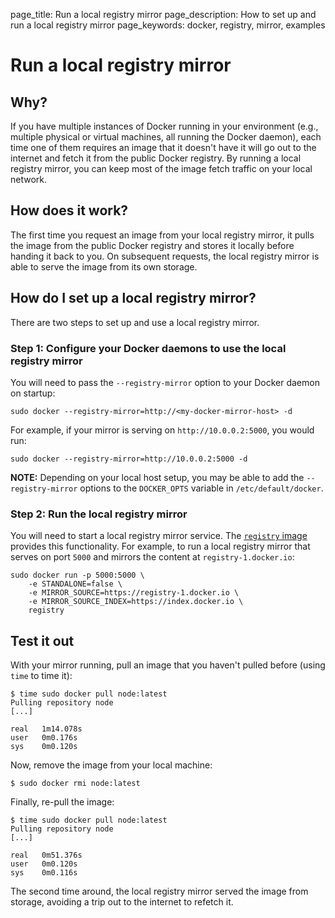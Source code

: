 page_title: Run a local registry mirror
page_description: How to set up and run a local registry mirror
page_keywords: docker, registry, mirror, examples

# Run a local registry mirror

## Why?

If you have multiple instances of Docker running in your environment
(e.g., multiple physical or virtual machines, all running the Docker
daemon), each time one of them requires an image that it doesn't have
it will go out to the internet and fetch it from the public Docker
registry. By running a local registry mirror, you can keep most of the
image fetch traffic on your local network.

## How does it work?

The first time you request an image from your local registry mirror,
it pulls the image from the public Docker registry and stores it locally
before handing it back to you. On subsequent requests, the local registry
mirror is able to serve the image from its own storage.

## How do I set up a local registry mirror?

There are two steps to set up and use a local registry mirror.

### Step 1: Configure your Docker daemons to use the local registry mirror

You will need to pass the `--registry-mirror` option to your Docker daemon on
startup:

    sudo docker --registry-mirror=http://<my-docker-mirror-host> -d

For example, if your mirror is serving on `http://10.0.0.2:5000`, you would run:

    sudo docker --registry-mirror=http://10.0.0.2:5000 -d

**NOTE:**
Depending on your local host setup, you may be able to add the
`--registry-mirror` options to the `DOCKER_OPTS` variable in
`/etc/default/docker`.

### Step 2: Run the local registry mirror

You will need to start a local registry mirror service. The
[`registry` image](https://registry.hub.docker.com/_/registry/) provides this
functionality. For example, to run a local registry mirror that serves on
port `5000` and mirrors the content at `registry-1.docker.io`:

    sudo docker run -p 5000:5000 \
        -e STANDALONE=false \
        -e MIRROR_SOURCE=https://registry-1.docker.io \
        -e MIRROR_SOURCE_INDEX=https://index.docker.io \
        registry

## Test it out

With your mirror running, pull an image that you haven't pulled before (using
`time` to time it):

    $ time sudo docker pull node:latest
    Pulling repository node
    [...]
    
    real   1m14.078s
    user   0m0.176s
    sys    0m0.120s

Now, remove the image from your local machine:

    $ sudo docker rmi node:latest

Finally, re-pull the image:

    $ time sudo docker pull node:latest
    Pulling repository node
    [...]
    
    real   0m51.376s
    user   0m0.120s
    sys    0m0.116s

The second time around, the local registry mirror served the image from storage,
avoiding a trip out to the internet to refetch it.
